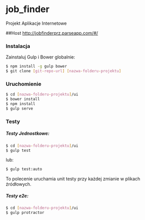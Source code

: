 # job_finder
Projekt Aplikacje Internetowe

##Host
http://jobfinderprz.parseapp.com/#/

### Instalacja

Zainstaluj Gulp i Bower globalnie:

```sh
$ npm install -g gulp bower
$ git clone [git-repo-url] [nazwa-folderu-projektu] 
```

### Uruchomienie

```sh
$ cd [nazwa-folderu-projektu]/ui
$ bower install
$ npm install
$ gulp serve
```

### Testy

##### Testy Jednostkowe:

```sh
$ cd [nazwa-folderu-projektu]/ui
$ gulp test 
```

lub:

```sh
$ gulp test:auto 
```

To polecenie uruchamia unit testy przy każdej zmianie w plikach źródłowych.

##### Testy e2e:

```sh
$ cd [nazwa-folderu-projektu]/ui
$ gulp protractor 
```
